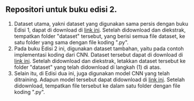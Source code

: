 ## Repositori untuk buku edisi 2.
1. Dataset utama, yakni dataset yang digunakan sama persis dengan buku Edisi 1, dapat di download di [link ini](https://github.com/ardianumam/Data-Mining-and-Big-Data-Analytics-Book/tree/master/dataset). Setelah didownload dan diekstrak, tempatkan folder "dataset" tersebut, yang berisi semua file dataset, ke satu folder yang sama dengan file koding ".py".
2. Pada buku Edisi 2 ini, digunakan dataset tambahan, yaitu pada contoh implementasi koding dari CNN. Dataset tersebut dapat di download di [link ini](https://drive.google.com/file/d/12hVTTJ705qJwQyfXLbcX63wl2fL1iRJ9/view?usp=sharing). Setelah didownload dan diekstrak, letakkan dataset tersebut ke folder "dataset" yang telah didownload di langkah (1) di atas.
3. Selain itu, di Edisi dua ini, juga digunakan model CNN yang telah ditraining. Adapun model tersebut dapat didownload di [link ini](https://drive.google.com/file/d/1sZvk3m33eoZwKxLPMiw7BPCabYzeYnFF/view?usp=sharing). Setelah didownload, tempatkan file tersebut ke dalam satu folder dengan file koding ".py".
